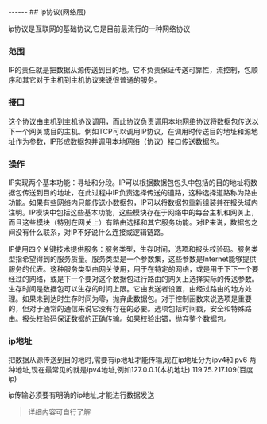 <head>
     <title>EasySwoole 入门教程|swoole 入门教程|网络协议|ip协议</title>
     <meta name="keywords" content="EasySwoole 入门教程|swoole 入门教程|网络协议|ip协议"/>
     <meta name="description" content="EasySwoole 入门教程|swoole 入门教程|网络协议|ip协议"/>
</head>
---<head>---
## ip协议(网络层)

ip协议是互联网的基础协议,它是目前最流行的一种网络协议

### 范围
IP的责任就是把数据从源传送到目的地。它不负责保证传送可靠性，流控制，包顺序和其它对于主机到主机协议来说很普通的服务。

### 接口
这个协议由主机到主机协议调用，而此协议负责调用本地网络协议将数据包传送以下一个网关或目的主机。例如TCP可以调用IP协议，在调用时传送目的地址和源地址作为参数，IP形成数据包并调用本地网络（协议）接口传送数据包。
### 操作
IP实现两个基本功能：寻址和分段。IP可以根据数据包包头中包括的目的地址将数据包传送到目的地址，在此过程中IP负责选择传送的道路，这种选择道路称为路由功能。如果有些网络内只能传送小数据包，IP可以将数据包重新组装并在报头域内注明。IP模块中包括这些基本功能，这些模块存在于网络中的每台主机和网关上，而且这些模块（特别在网关上）有路由选择和其它服务功能。对IP来说，数据包之间没有什么联系，对IP不好说什么连接或逻辑链路。  

IP使用四个关键技术提供服务：服务类型，生存时间，选项和报头校验码。服务类型指希望得到的服务质量。服务类型是一个参数集，这些参数是Internet能够提供服务的代表。这种服务类型由网关使用，用于在特定的网络，或是用于下下一个要经过的网络，或是下一个要对这个数据包进行路由的网关上选择实际的传送参数。生存时间是数据包可以生存的时间上限。它由发送者设置，由经过路由的地方处理。如果未到达时生存时间为零，抛弃此数据包。对于控制函数来说选项是重要的，但对于通常的通信来说它没有存在的必要。选项包括时间戳，安全和特殊路由。报头校验码保证数据的正确传输。如果校验出错，抛弃整个数据包。

### ip地址
把数据从源传送到目的地时,需要有ip地址才能传输,现在ip地址分为ipv4和ipv6 两种地址,现在最常见的就是ipv4地址,例如127.0.0.1(本机地址)  119.75.217.109(百度ip)  

ip传输必须要有明确的ip地址,才能进行数据发送

>详细内容可自行了解

